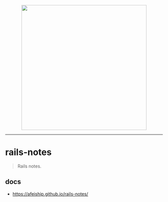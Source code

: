 <p align="center">
  <img width="400" src="https://ws2.sinaimg.cn/large/006tNc79gy1g21fnzkc1dj30fk06omxi.jpg"/>
</p>

---

# rails-notes
> Rails notes.

## docs
- https://afeiship.github.io/rails-notes/